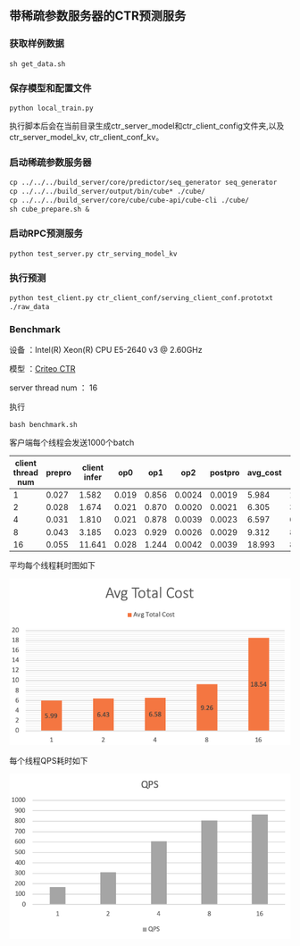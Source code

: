## 带稀疏参数服务器的CTR预测服务

### 获取样例数据
```
sh get_data.sh
```

### 保存模型和配置文件
```
python local_train.py
```
执行脚本后会在当前目录生成ctr_server_model和ctr_client_config文件夹,以及ctr_server_model_kv, ctr_client_conf_kv。

### 启动稀疏参数服务器
```
cp ../../../build_server/core/predictor/seq_generator seq_generator
cp ../../../build_server/output/bin/cube* ./cube/
cp ../../../build_server/core/cube/cube-api/cube-cli ./cube/
sh cube_prepare.sh &
```

### 启动RPC预测服务

```
python test_server.py ctr_serving_model_kv 
```

### 执行预测

```
python test_client.py ctr_client_conf/serving_client_conf.prototxt ./raw_data
```

### Benchmark

设备 ：Intel(R) Xeon(R) CPU E5-2640 v3 @ 2.60GHz 

模型 ：[Criteo CTR](https://github.com/PaddlePaddle/Serving/blob/develop/python/examples/ctr_criteo_with_cube/network_conf.py)

server thread num ： 16

执行
```
bash benchmark.sh
```
客户端每个线程会发送1000个batch

| client  thread num | prepro | client infer | op0    | op1   | op2    | postpro | avg_cost | qps   |
| ------------------ | ------ | ------------ | ------ | ----- | ------ | ------- | ----- | ----- |
| 1                  | 0.027  | 1.582        | 0.019  | 0.856 | 0.0024 | 0.0019  | 5.984 | 167.4 |
| 2                  | 0.028  | 1.674        | 0.021  | 0.870 | 0.0020 | 0.0021  | 6.305 | 311.7 |
| 4                  | 0.031  | 1.810        | 0.021  | 0.878 | 0.0039 | 0.0023  | 6.597 | 608.3 |
| 8                  | 0.043  | 3.185        | 0.023  | 0.929 | 0.0026 | 0.0029  | 9.312 | 806.5 |
| 16                 | 0.055  | 11.641       | 0.028  | 1.244 | 0.0042 | 0.0039  | 18.993 | 862.0 |

平均每个线程耗时图如下

![avg cost](../../../doc/criteo-cube-benchmark-avgcost.png)

每个线程QPS耗时如下

![qps](../../../doc/criteo-cube-benchmark-qps.png)
